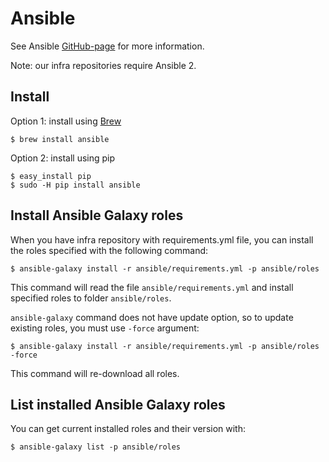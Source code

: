 # Ansible

See Ansible [GitHub-page](https://github.com/ansible/ansible) for more information.

Note: our infra repositories require Ansible 2.

## Install

Option 1: install using [Brew](brew.md)

```
$ brew install ansible
```

Option 2: install using pip

```
$ easy_install pip
$ sudo -H pip install ansible
```

## Install Ansible Galaxy roles

When you have infra repository with requirements.yml file, you can install the roles specified with the following command:

```
$ ansible-galaxy install -r ansible/requirements.yml -p ansible/roles
```

This command will read the file `ansible/requirements.yml` and install specified roles to folder `ansible/roles`.

`ansible-galaxy` command does not have update option, so to update existing roles, you must use `-force` argument:

```
$ ansible-galaxy install -r ansible/requirements.yml -p ansible/roles -force
```

This command will re-download all roles.

## List installed Ansible Galaxy roles

You can get current installed roles and their version with:

```
$ ansible-galaxy list -p ansible/roles
```

